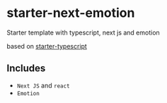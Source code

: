 # starter-next-emotion

Starter template with typescript, next js and emotion

based on [starter-typescript](https://github.com/nikolaymuller/starter-typescript)

## Includes

- `Next JS` and `react`
- `Emotion`
